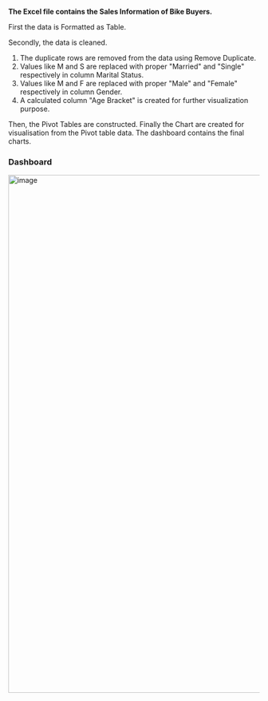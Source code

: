 <b>The Excel file contains the Sales Information of Bike Buyers.</b>

First the data is Formatted as Table.

Secondly, the data is cleaned.<br>
1. The duplicate rows are removed from the data using Remove Duplicate.
2. Values like M and S are replaced with proper "Married" and "Single" respectively in column Marital Status.
3. Values like M and F are replaced with proper "Male" and "Female" respectively in column Gender.
4. A calculated column "Age Bracket" is created for further visualization purpose.

Then, the Pivot Tables are constructed.
Finally the Chart are created for visualisation from the Pivot table data. The dashboard contains the final charts.

### Dashboard
<img width="1038" alt="image" src="https://user-images.githubusercontent.com/30657155/168446260-430526a2-e9aa-4173-8ab9-642ef9f44844.png">
